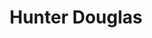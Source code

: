 ---
title: "Hunter Douglas"
url: /ciudad-autonoma-de-buenos-aires/hunter-douglas/
shop: Jalousien
---